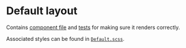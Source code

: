 # Default layout

Contains [component file](./Default.tsx) and [tests](./Default.spec.ts) for making sure it renders correctly.

Associated styles can be found in [`Default.scss`](./Default.scss).
